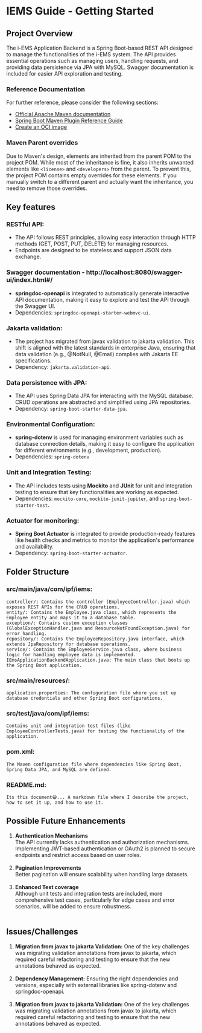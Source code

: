 # IEMS Guide - Getting Started

## Project Overview

The i-EMS Application Backend is a Spring Boot-based REST API designed to manage the functionalities of the i-EMS
system. The API provides essential operations such as managing users, handling requests, and providing data persistence
via JPA with MySQL. Swagger documentation is included for easier API exploration and testing.

### Reference Documentation
For further reference, please consider the following sections:

* [Official Apache Maven documentation](https://maven.apache.org/guides/index.html)
* [Spring Boot Maven Plugin Reference Guide](https://docs.spring.io/spring-boot/3.3.4/maven-plugin)
* [Create an OCI image](https://docs.spring.io/spring-boot/3.3.4/maven-plugin/build-image.html)

### Maven Parent overrides

Due to Maven's design, elements are inherited from the parent POM to the project POM.
While most of the inheritance is fine, it also inherits unwanted elements like `<license>` and `<developers>` from the parent.
To prevent this, the project POM contains empty overrides for these elements.
If you manually switch to a different parent and actually want the inheritance, you need to remove those overrides.

## Key features

### RESTful API:

- The API follows REST principles, allowing easy interaction through HTTP methods (GET, POST, PUT, DELETE) for managing
  resources.
- Endpoints are designed to be stateless and support JSON data exchange.

### Swagger documentation - http://localhost:8080/swagger-ui/index.html#/

- <b>springdoc-openapi</b> is integrated to automatically generate interactive API documentation, making it easy to
  explore and test the API through the Swagger UI.
- Dependencies: `springdoc-openapi-starter-webmvc-ui`.

### Jakarta validation:

- The project has migrated from javax validation to jakarta validation. This shift is aligned with the latest standards
  in enterprise Java, ensuring that data validation (e.g., @NotNull, @Email) complies with Jakarta EE specifications.
- Dependency: `jakarta.validation-api`.

### Data persistence with JPA:

- The API uses Spring Data JPA for interacting with the MySQL database. CRUD operations are abstracted and simplified
  using JPA repositories.
- Dependency: `spring-boot-starter-data-jpa`.

### Environmental Configuration:

- <b>spring-dotenv</b> is used for managing environment variables such as database connection details, making it easy to
  configure the application for different environments (e.g., development, production).
- Dependencies: `spring-dotenv`

### Unit and Integration Testing:

- The API includes tests using <b>Mockito</b> and <b>JUnit</b> for unit and integration testing to ensure that key
  functionalities are working as expected.
- Dependencies: `mockito-core`, `mockito-junit-jupiter`, and `spring-boot-starter-test`.

### Actuator for monitoring:

- <b>Spring Boot Actuator</b> is integrated to provide production-ready features like health checks and metrics to
  monitor the application's performance and availability.
- Dependency: `spring-boot-starter-actuator`.

## Folder Structure
### src/main/java/com/ipf/iems:

    controller/: Contains the controller (EmployeeController.java) which exposes REST APIs for the CRUD operations.
    entity/: Contains the Employee.java class, which represents the Employee entity and maps it to a database table.
    exception/: Contains custom exception classes (GlobalExceptionHandler.java and ResourceNotFoundException.java) for error handling.
    repository/: Contains the EmployeeRepository.java interface, which extends JpaRepository for database operations.
    service/: Contains the EmployeeService.java class, where business logic for handling employee data is implemented.
    IEmsApplicationBackendApplication.java: The main class that boots up the Spring Boot application.

### src/main/resources/:

    application.properties: The configuration file where you set up database credentials and other Spring Boot configurations.

### src/test/java/com/ipf/iems:

    Contains unit and integration test files (like EmployeeControllerTests.java) for testing the functionality of the application.

### pom.xml:

    The Maven configuration file where dependencies like Spring Boot, Spring Data JPA, and MySQL are defined.

### README.md:

    Its this document😁... A markdown file where I describe the project, how to set it up, and how to use it.

## Possible Future Enhancements

1. <b>Authentication Mechanisms</b><br />
   The API currently lacks authentication and authorization mechanisms. Implementing JWT-based authentication or OAuth2
   is planned to secure endpoints and restrict access based on user roles. <br /><br />
2. <b>Pagination Improvements</b><br/>
   Better pagination will ensure scalability when handling large datasets. <br /><br />
3. <b>Enhanced Test coverage</b><br/>
   Although unit tests and integration tests are included, more comprehensive test cases, particularly for edge cases
   and error scenarios, will be added to ensure robustness. <br /><br />

## Issues/Challenges

1. <b>Migration from javax to jakarta Validation:</b> One of the key challenges was migrating validation annotations
   from javax to jakarta, which required careful refactoring and testing to ensure that the new annotations behaved as
   expected. <br /><br />
2. <b>Dependency Management:</b> Ensuring the right dependencies and versions, especially with external libraries like
   spring-dotenv and springdoc-openapi. <br /><br />
3. <b>Migration from javax to jakarta Validation:</b> One of the key challenges was migrating validation annotations
   from javax to jakarta, which required careful refactoring and testing to ensure that the new annotations behaved as
   expected. <br /><br />